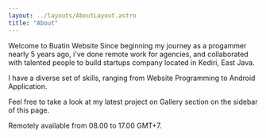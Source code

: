 ```yaml
---
layout: ../layouts/AboutLayout.astro
title: "About"
---
```


Welcome to Buatin Website
Since beginning my journey as a progammer nearly 5 years ago, i've done remote work for agencies, and collaborated with talented people to build startups company located in Kediri, East Java.

I have a diverse set of skills, ranging from Website Programming to Android Application.

Feel free to take a look at my latest project on Gallery section on the sidebar of this page.

Remotely available from 08.00 to 17.00 GMT+7.
